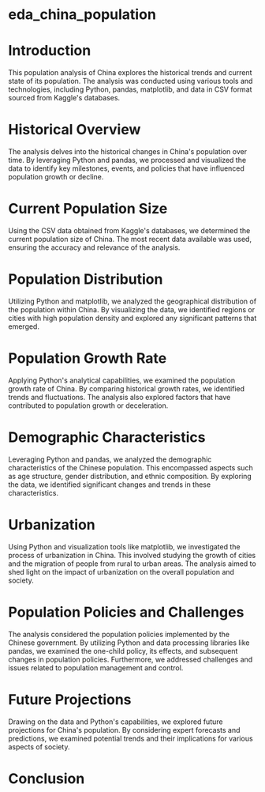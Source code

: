 # eda_china_population
# Introduction
This population analysis of China explores the historical trends and current state of its population. The analysis was conducted using various tools and technologies, including Python, pandas, matplotlib, and data in CSV format sourced from Kaggle's databases.

# Historical Overview
The analysis delves into the historical changes in China's population over time. By leveraging Python and pandas, we processed and visualized the data to identify key milestones, events, and policies that have influenced population growth or decline.

# Current Population Size
Using the CSV data obtained from Kaggle's databases, we determined the current population size of China. The most recent data available was used, ensuring the accuracy and relevance of the analysis.

# Population Distribution
Utilizing Python and matplotlib, we analyzed the geographical distribution of the population within China. By visualizing the data, we identified regions or cities with high population density and explored any significant patterns that emerged.

# Population Growth Rate
Applying Python's analytical capabilities, we examined the population growth rate of China. By comparing historical growth rates, we identified trends and fluctuations. The analysis also explored factors that have contributed to population growth or deceleration.

# Demographic Characteristics
Leveraging Python and pandas, we analyzed the demographic characteristics of the Chinese population. This encompassed aspects such as age structure, gender distribution, and ethnic composition. By exploring the data, we identified significant changes and trends in these characteristics.

# Urbanization
Using Python and visualization tools like matplotlib, we investigated the process of urbanization in China. This involved studying the growth of cities and the migration of people from rural to urban areas. The analysis aimed to shed light on the impact of urbanization on the overall population and society.

# Population Policies and Challenges
The analysis considered the population policies implemented by the Chinese government. By utilizing Python and data processing libraries like pandas, we examined the one-child policy, its effects, and subsequent changes in population policies. Furthermore, we addressed challenges and issues related to population management and control.

# Future Projections
Drawing on the data and Python's capabilities, we explored future projections for China's population. By considering expert forecasts and predictions, we examined potential trends and their implications for various aspects of society.

# Conclusion
